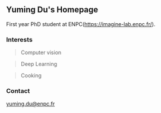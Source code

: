 ## Yuming Du's Homepage

First year PhD student at ENPC(https://imagine-lab.enpc.fr/). 


### Interests
> Computer vision

> Deep Learning

> Cooking


### Contact
yuming.du@enpc.fr
